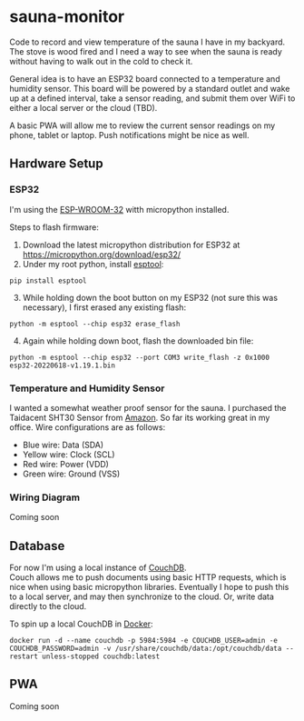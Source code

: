 # sauna-monitor

Code to record and view temperature of the sauna I have in my backyard.
The stove is wood fired and I need a way to see when the sauna is ready
without having to walk out in the cold to check it.

General idea is to have an ESP32 board connected to a temperature and 
humidity sensor.  This board will be powered by a standard outlet and wake up at a defined interval, take
a sensor reading, and submit them over WiFi to either a local server or the cloud (TBD).

A basic PWA will allow me to review the current sensor readings on my phone, tablet
or laptop.  Push notifications might be nice as well.

## Hardware Setup

### ESP32
I'm using the [ESP-WROOM-32](https://www.amazon.com/ESP-WROOM-32-Development-Microcontroller-Integrated-Compatible/dp/B08D5ZD528/ref=sr_1_3?keywords=ESP32&qid=1662211333&sr=8-3) witth micropython installed.

Steps to flash firmware:

1. Download the latest micropython distribution for ESP32 at https://micropython.org/download/esp32/
2. Under my root python, install [esptool](https://docs.espressif.com/projects/esptool/en/latest/esp32/):
 
`pip install esptool`

3. While holding down the boot button on my ESP32 (not sure this was necessary), I first erased any existing flash:

`python -m esptool --chip esp32 erase_flash`

4. Again while holding down boot, flash the downloaded bin file:

`python -m esptool --chip esp32 --port COM3 write_flash -z 0x1000 esp32-20220618-v1.19.1.bin`

### Temperature and Humidity Sensor

I wanted a somewhat weather proof sensor for the sauna.  I purchased the Taidacent SHT30 Sensor from [Amazon](https://www.amazon.com/gp/product/B07F9X9Q37/ref=ppx_yo_dt_b_asin_title_o02_s00?ie=UTF8&psc=1).
So far its working great in my office.  Wire configurations are as follows:

* Blue wire: Data (SDA)
* Yellow wire: Clock (SCL)
* Red wire: Power (VDD)
* Green wire: Ground (VSS)

### Wiring Diagram
Coming soon

## Database

For now I'm using a local instance of [CouchDB](https://docs.couchdb.org/en/stable/).  
Couch allows me to push documents using basic HTTP requests, which is nice when
using basic micropython libraries.  Eventually I hope to push this to a local server, and may then synchronize to the cloud.  Or, write data
directly to the cloud.

To spin up a local CouchDB in [Docker](https://hub.docker.com/_/couchdb):

`docker run -d --name couchdb -p 5984:5984 -e COUCHDB_USER=admin -e COUCHDB_PASSWORD=admin -v /usr/share/couchdb/data:/opt/couchdb/data --restart unless-stopped couchdb:latest`

## PWA
Coming soon